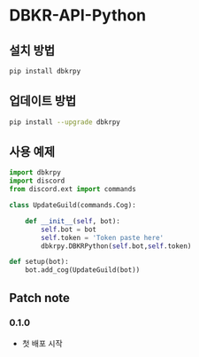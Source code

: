 # DBKR-API-Python

## 설치 방법

```sh
pip install dbkrpy
```

## 업데이트 방법

```sh
pip install --upgrade dbkrpy
```

## 사용 예제

```py
import dbkrpy
import discord
from discord.ext import commands

class UpdateGuild(commands.Cog):

    def __init__(self, bot):
        self.bot = bot
        self.token = 'Token paste here'
        dbkrpy.DBKRPython(self.bot,self.token)

def setup(bot):
    bot.add_cog(UpdateGuild(bot))

```

## Patch note

### 0.1.0

* 첫 배포 시작

